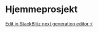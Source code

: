 # Hjemmeprosjekt

[Edit in StackBlitz next generation editor ⚡️](https://stackblitz.com/~/github.com/OsteroyergoyJA/Hjemmeprosjekt)